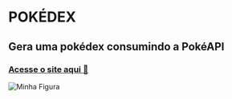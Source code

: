<h1>POKÉDEX</h1>
<h2>Gera uma pokédex consumindo a PokéAPI</h2>
<h3><a href="https://eduardoconde-bit.github.io/pokedex/">Acesse o site aqui 🔗</a></h3>
<img src="https://github.com/eduardoconde-bit/pokedex/assets/67874424/5f64217b-b088-4b5f-9b98-78c8dd83e19a" alt="Minha Figura">
